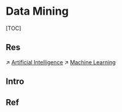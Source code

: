 # Data Mining

[TOC]



## Res
↗ [Artificial Intelligence](../../Artificial%20Intelligence/Artificial%20Intelligence.md)
↗ [Machine Learning](../../Artificial%20Intelligence/🗝️%20AI_Core/🔮%20Machine%20Learning/Machine%20Learning.md)



## Intro


## Ref

